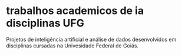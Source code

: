 # trabalhos academicos de ia  disciplinas UFG
 Projetos de inteligência artificial e análise de dados desenvolvidos em disciplinas cursadas na Univesidade Federal de Goiás.
